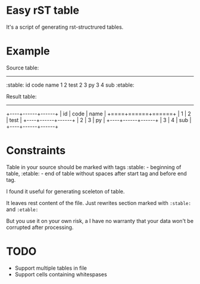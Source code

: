 Easy rST table
==============

It's a script of generating rst-structrured tables.

**Example**
===========

Source table:
_____________

:stable:
id code name
1 2 test
2 3 py
3 4 sub
:etable:

Result table:
_____________

+----+------+------+
| id | code | name |
+====+======+======+
|  1 |    2 | test |
+----+------+------+
|  2 |    3 |   py |
+----+------+------+
|  3 |    4 |  sub |
+----+------+------+


Constraints
===========

Table in your source should be marked with tags :stable: - beginning of table,
:etable: - end of table without spaces after start tag and before end tag.

I found it useful for generating sceleton of table.

It leaves rest content of the file. Just rewrites section marked with `:stable:` and `:etable:`

But you use it on your own risk, a I have no warranty that your data won't be corrupted after
processing.

TODO
====

- Support multiple tables in file
- Support cells containing whitespases

